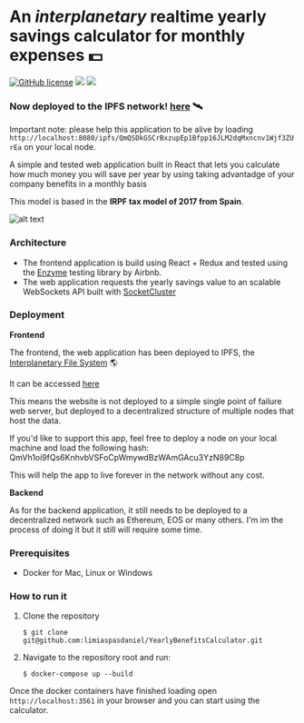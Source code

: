 #  An *interplanetary* realtime yearly savings calculator for monthly expenses 💵

<imr src="https://github.com/ipfs/logo/blob/master/stickers/2016-05-09-ipfs-3d-ice-text.png">

[![GitHub license](https://img.shields.io/github/license/Naereen/StrapDown.js.svg)](https://github.com/Naereen/StrapDown.js/blob/master/LICENSE)
[![](https://images.microbadger.com/badges/version/limiaspasdaniel/yearlybenefits:frontend.latest.svg)](https://microbadger.com/images/limiaspasdaniel/yearlybenefits:frontend.latest "Download frontend image")
[![](https://images.microbadger.com/badges/version/limiaspasdaniel/yearlybenefits:backend.latest.svg)](https://microbadger.com/images/limiaspasdaniel/yearlybenefits:backend.latest "Download backend image")



### Now deployed to the IPFS network!  [here](https://ipfs.infura.io/ipfs/QmQSDkGSCrBxzupEp1Bfpp16JLM2dqMxncnv1Wjf3ZUrEa/)  🛰
Important note: please help this application to be alive by loading `http://localhost:8080/ipfs/QmQSDkGSCrBxzupEp1Bfpp16JLM2dqMxncnv1Wjf3ZUrEa` on your local node.



A simple and tested web application built in React that lets you
calculate how much money you will save per year by using taking advantadge of your company benefits in a monthly basis

This model is based in the **IRPF tax model of 2017 from Spain**.

![alt text](https://user-images.githubusercontent.com/7485885/46021550-3c800e80-c0e1-11e8-9358-85b9741782e4.png)

### Architecture
- The frontend application is build using React + Redux and tested using the [Enzyme](https://github.com/airbnb/enzyme) testing library by Airbnb.
- The web application requests the yearly savings value to an scalable WebSockets API built with [SocketCluster](https://github.com/SocketCluster/socketcluster)

### Deployment

**Frontend**

The frontend, the web application has been deployed to  IPFS, the [Interplanetary File System](https://ipfs.io) 🌎

It can be accessed [here](https://ipfs.infura.io/ipfs/QmQSDkGSCrBxzupEp1Bfpp16JLM2dqMxncnv1Wjf3ZUrEa/)

This means the website is not deployed to a simple single point of failure web server, but deployed to a decentralized structure of multiple nodes that host the data.

If you'd like to support this app, feel free to deploy a node on your local machine and load the following hash: QmVh1oi9fQs6KnhvbVSFoCpWmywdBzWAmGAcu3YzN89C8p

This will help the app to live forever in the network without any cost.

**Backend**

As for the backend application, it still needs to be deployed to a decentralized network such as Ethereum, EOS or many others.
I'm im the process of doing it but it still will require some time.

### Prerequisites

 - Docker for Mac, Linux or Windows

### How to run it

1. Clone the repository

	`$ git clone git@github.com:limiaspasdaniel/YearlyBenefitsCalculator.git`

2. Navigate to the repository root and run:

	`$ docker-compose up --build`

Once the docker containers have finished loading open `http://localhost:3561` in your browser and you can start using the calculator.

